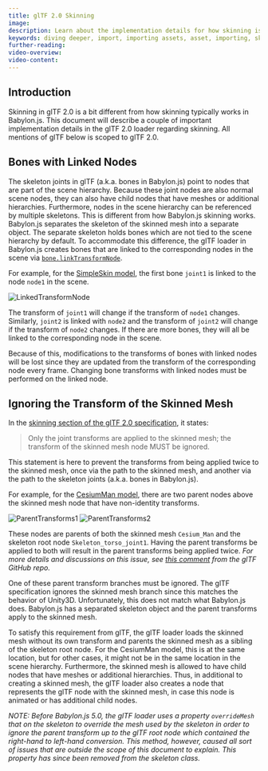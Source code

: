 ```yaml
---
title: glTF 2.0 Skinning
image:
description: Learn about the implementation details for how skinning is implemented in Babylon.js
keywords: diving deeper, import, importing assets, asset, importing, skin, skinning, skeleton, bones, joints
further-reading:
video-overview:
video-content:
---
```


## Introduction

Skinning in glTF 2.0 is a bit different from how skinning typically works in Babylon.js. This document will describe a couple of important implementation details in the glTF 2.0 loader regarding skinning. All mentions of glTF below is scoped to glTF 2.0.

## Bones with Linked Nodes

The skeleton joints in glTF (a.k.a. bones in Babylon.js) point to nodes that are part of the scene hierarchy. Because these joint nodes are also normal scene nodes, they can also have child nodes that have meshes or additional hierarchies. Furthermore, nodes in the scene hierarchy can be referenced by multiple skeletons. This is different from how Babylon.js skinning works. Babylon.js separates the skeleton of the skinned mesh into a separate object. The separate skeleton holds bones which are not tied to the scene hierarchy by default. To accommodate this difference, the glTF loader in Babylon.js creates bones that are linked to the corresponding nodes in the scene via [`bone.linkTransformNode`](/typedoc/classes/babylon.bone#linktransformnode).

For example, for the [SimpleSkin model](https://playground.babylonjs.com/#SRVW8J), the first bone `joint1` is linked to the node `node1` in the scene.

![LinkedTransformNode](/img/importers/glTF/glTF_Skinning_LinkedTransformNode.jpg "Bone linked with transform node")

The transform of `joint1` will change if the transform of `node1` changes. Similarly, `joint2` is linked with `node2` and the transform of `joint2` will change if the transform of `node2` changes. If there are more bones, they will all be linked to the corresponding node in the scene.

Because of this, modifications to the transforms of bones with linked nodes will be lost since they are updated from the transform of the corresponding node every frame. Changing bone transforms with linked nodes must be performed on the linked node.

## Ignoring the Transform of the Skinned Mesh

In the [skinning section of the glTF 2.0 specification](https://www.khronos.org/registry/glTF/specs/2.0/glTF-2.0.html#skins), it states:

> Only the joint transforms are applied to the skinned mesh; the transform of the skinned mesh node MUST be ignored.

This statement is here to prevent the transforms from being applied twice to the skinned mesh, once via the path to the skinned mesh, and another via the path to the skeleton joints (a.k.a. bones in Babylon.js).

For example, for the [CesiumMan model](https://playground.babylonjs.com/#T1IFZA), there are two parent nodes above the skinned mesh node that have non-identity transforms.

![ParentTransforms1](/img/importers/glTF/glTF_Skinning_ParentTransforms1.jpg "Skinned mesh with non-identity parent transforms 1")
![ParentTransforms2](/img/importers/glTF/glTF_Skinning_ParentTransforms2.jpg "Skinned mesh with non-identity parent transforms 2")

These nodes are parents of both the skinned mesh `Cesium_Man` and the skeleton root node `Skeleton_torso_joint1`. Having the parent transforms be applied to both will result in the parent transforms being applied twice. _For more details and discussions on this issue, see [this comment](https://github.com/KhronosGroup/glTF/pull/1195#issuecomment-364597428) from the glTF GitHub repo._

One of these parent transform branches must be ignored. The glTF specification ignores the skinned mesh branch since this matches the behavior of Unity3D. Unfortunately, this does not match what Babylon.js does. Babylon.js has a separated skeleton object and the parent transforms apply to the skinned mesh.

To satisfy this requirement from glTF, the glTF loader loads the skinned mesh without its own transform and parents the skinned mesh as a sibling of the skeleton root node. For the CesiumMan model, this is at the same location, but for other cases, it might not be in the same location in the scene hierarchy. Furthermore, the skinned mesh is allowed to have child nodes that have meshes or additional hierarchies. Thus, in additional to creating a skinned mesh, the glTF loader also creates a node that represents the glTF node with the skinned mesh, in case this node is animated or has additional child nodes.

_NOTE: Before Babylon.js 5.0, the glTF loader uses a property `overrideMesh` that on the skeleton to override the mesh used by the skeleton in order to ignore the parent transform up to the glTF root node which contained the right-hand to left-hand conversion. This method, however, caused all sort of issues that are outside the scope of this document to explain. This property has since been removed from the skeleton class._
